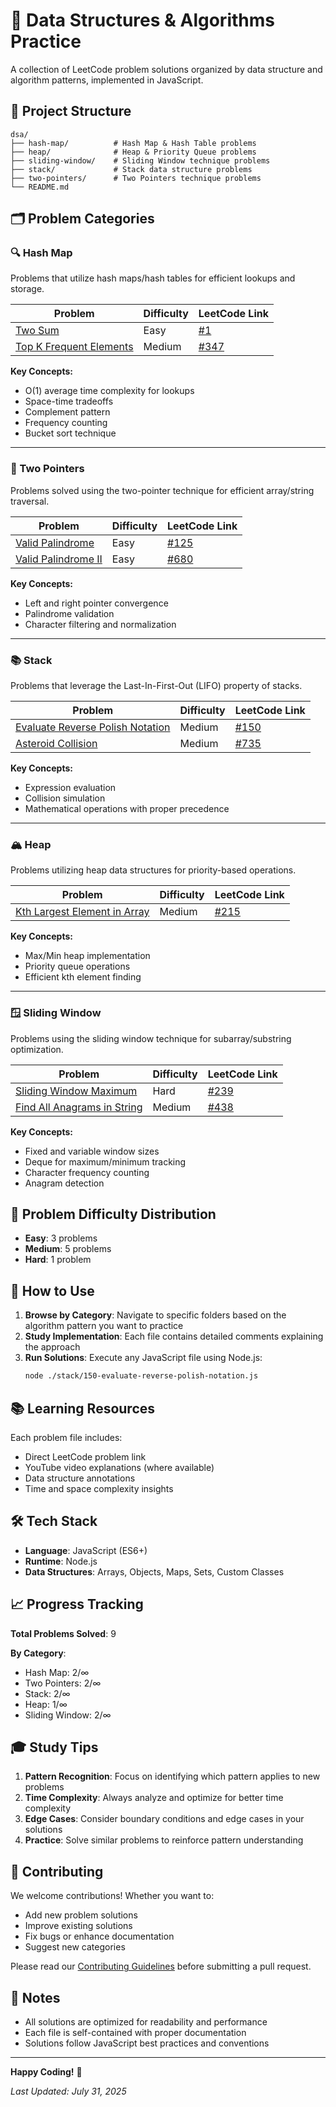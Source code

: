 # 🧠 Data Structures & Algorithms Practice

A collection of LeetCode problem solutions organized by data structure and algorithm patterns, implemented in JavaScript.

## 📁 Project Structure

```
dsa/
├── hash-map/          # Hash Map & Hash Table problems
├── heap/              # Heap & Priority Queue problems
├── sliding-window/    # Sliding Window technique problems
├── stack/             # Stack data structure problems
├── two-pointers/      # Two Pointers technique problems
└── README.md
```

## 🗂️ Problem Categories

### 🔍 Hash Map

Problems that utilize hash maps/hash tables for efficient lookups and storage.

| Problem                                                              | Difficulty | LeetCode Link                                                  |
| -------------------------------------------------------------------- | ---------- | -------------------------------------------------------------- |
| [Two Sum](./hash-map/1-two-sum.js)                                   | Easy       | [#1](https://leetcode.com/problems/two-sum/)                   |
| [Top K Frequent Elements](./hash-map/347-top-k-frequent-elements.js) | Medium     | [#347](https://leetcode.com/problems/top-k-frequent-elements/) |

**Key Concepts:**

-   O(1) average time complexity for lookups
-   Space-time tradeoffs
-   Complement pattern
-   Frequency counting
-   Bucket sort technique

---

### 🔄 Two Pointers

Problems solved using the two-pointer technique for efficient array/string traversal.

| Problem                                                         | Difficulty | LeetCode Link                                              |
| --------------------------------------------------------------- | ---------- | ---------------------------------------------------------- |
| [Valid Palindrome](./two-pointers/125-valid-palindrome.js)      | Easy       | [#125](https://leetcode.com/problems/valid-palindrome/)    |
| [Valid Palindrome II](./two-pointers/680-valid-palindrome-2.js) | Easy       | [#680](https://leetcode.com/problems/valid-palindrome-ii/) |

**Key Concepts:**

-   Left and right pointer convergence
-   Palindrome validation
-   Character filtering and normalization

---

### 📚 Stack

Problems that leverage the Last-In-First-Out (LIFO) property of stacks.

| Problem                                                                             | Difficulty | LeetCode Link                                                           |
| ----------------------------------------------------------------------------------- | ---------- | ----------------------------------------------------------------------- |
| [Evaluate Reverse Polish Notation](./stack/150-evaluate-reverse-polish-notation.js) | Medium     | [#150](https://leetcode.com/problems/evaluate-reverse-polish-notation/) |
| [Asteroid Collision](./stack/735-asteroid-collision.js)                             | Medium     | [#735](https://leetcode.com/problems/asteroid-collision/)               |

**Key Concepts:**

-   Expression evaluation
-   Collision simulation
-   Mathematical operations with proper precedence

---

### 🏔️ Heap

Problems utilizing heap data structures for priority-based operations.

| Problem                                                                       | Difficulty | LeetCode Link                                                          |
| ----------------------------------------------------------------------------- | ---------- | ---------------------------------------------------------------------- |
| [Kth Largest Element in Array](./heap/215-kth-largest-element-in-an-array.js) | Medium     | [#215](https://leetcode.com/problems/kth-largest-element-in-an-array/) |

**Key Concepts:**

-   Max/Min heap implementation
-   Priority queue operations
-   Efficient kth element finding

---

### 🪟 Sliding Window

Problems using the sliding window technique for subarray/substring optimization.

| Problem                                                                            | Difficulty | LeetCode Link                                                        |
| ---------------------------------------------------------------------------------- | ---------- | -------------------------------------------------------------------- |
| [Sliding Window Maximum](./sliding-window/239-sliding-window-maximum.js)           | Hard       | [#239](https://leetcode.com/problems/sliding-window-maximum/)        |
| [Find All Anagrams in String](./sliding-window/438-find-all-anagrams-in-string.js) | Medium     | [#438](https://leetcode.com/problems/find-all-anagrams-in-a-string/) |

**Key Concepts:**

-   Fixed and variable window sizes
-   Deque for maximum/minimum tracking
-   Character frequency counting
-   Anagram detection

## 🎯 Problem Difficulty Distribution

-   **Easy**: 3 problems
-   **Medium**: 5 problems
-   **Hard**: 1 problem

## 🚀 How to Use

1. **Browse by Category**: Navigate to specific folders based on the algorithm pattern you want to practice
2. **Study Implementation**: Each file contains detailed comments explaining the approach
3. **Run Solutions**: Execute any JavaScript file using Node.js:
    ```bash
    node ./stack/150-evaluate-reverse-polish-notation.js
    ```

## 📚 Learning Resources

Each problem file includes:

-   Direct LeetCode problem link
-   YouTube video explanations (where available)
-   Data structure annotations
-   Time and space complexity insights

## 🛠️ Tech Stack

-   **Language**: JavaScript (ES6+)
-   **Runtime**: Node.js
-   **Data Structures**: Arrays, Objects, Maps, Sets, Custom Classes

## 📈 Progress Tracking

**Total Problems Solved**: 9

**By Category**:

-   Hash Map: 2/∞
-   Two Pointers: 2/∞
-   Stack: 2/∞
-   Heap: 1/∞
-   Sliding Window: 2/∞

## 🎓 Study Tips

1. **Pattern Recognition**: Focus on identifying which pattern applies to new problems
2. **Time Complexity**: Always analyze and optimize for better time complexity
3. **Edge Cases**: Consider boundary conditions and edge cases in your solutions
4. **Practice**: Solve similar problems to reinforce pattern understanding

## 🤝 Contributing

We welcome contributions! Whether you want to:

-   Add new problem solutions
-   Improve existing solutions
-   Fix bugs or enhance documentation
-   Suggest new categories

Please read our [Contributing Guidelines](CONTRIBUTING.md) before submitting a pull request.

## 📝 Notes

-   All solutions are optimized for readability and performance
-   Each file is self-contained with proper documentation
-   Solutions follow JavaScript best practices and conventions

---

**Happy Coding!** 🎉

_Last Updated: July 31, 2025_
